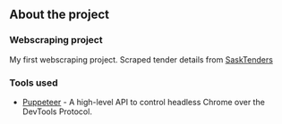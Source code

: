 ## About the project

### Webscraping project

My first webscraping project. Scraped tender details from [SaskTenders](https://sasktenders.ca/content/public/Search.aspx)

### Tools used

- [Puppeteer](https://pptr.dev/) - A high-level API to control headless Chrome over the DevTools Protocol.
